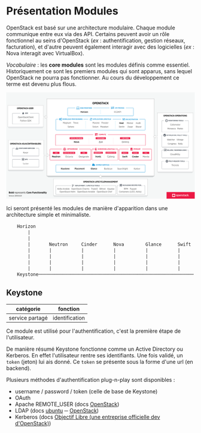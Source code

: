 # Présentation Modules

OpenStack est basé sur une architecture modulaire. Chaque module communique entre eux via des API. Certains peuvent avoir un rôle fonctionnel au seins d'OpenStack (_ex_ : authentification, gestion réseaux, facturation), et d'autre peuvent également interagir avec des logicielles (_ex_ : Nova interagit avec VirtualBox).

_Vocabulaire_ : les **core modules** sont les modules définis comme essentiel. Historiquement ce sont les premiers modules qui sont apparus, sans lequel OpenStack ne pourra pas fonctionner. Au cours du développement ce terme est devenu plus flous.

[//]: <> (src image : https://www.openstack.org/software/)
![title](../../annexe/assets/modules.svg)

Ici seront présenté les modules de manière d'apparition dans une architecture simple et minimaliste.

```
	Horizon
		|
		|
		|		Neutron		Cinder		Nova		Glance		Swift
		|		|			|			|			|			|
		|		|			|			|			|			|
		|		|			|			|			|			|
		|		|			|			|			|			|
	Keystone──────────────────────────────────────────────────────────
```

## Keystone
|catégorie  		|fonction							|
|---				|---								|
|service partagé	|identification						| 

Ce module est utilisé pour l'authentification, c'est la première étape de l'utilisateur. 

De manière résumé Keystone fonctionne comme un Active Directory ou Kerberos. En effet l'utilisateur rentre ses identifiants. Une fois validé, un `token` (jeton) lui ais donné. Ce `token` se présente sous la forme d'une url (en backend).

Plusieurs méthodes d'authentification plug-n-play sont disponibles :
- username / password / token (celle de base de Keystone)
- OAuth
- Apache REMOTE_USER (docs [OpenStack](https://docs.openstack.org/keystone/pike/advanced-topics/external-auth.html))
- LDAP (docs [ubuntu](https://ubuntu.com/kubernetes/docs/ldap) ─ [OpenStack](https://docs.openstack.org/keystone/pike/admin/identity-integrate-with-ldap.html))
- Kerberos (docs [Objectif Libre (une entreprise officielle dev d'OpenStack)](https://www.objectif-libre.com/en/blog/2018/02/26/kerberos-authentication-for-keystone/))


